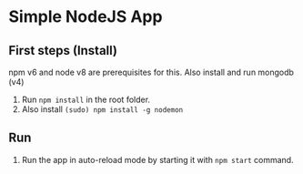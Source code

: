 # Simple NodeJS App

## First steps (Install)

npm v6 and node v8 are prerequisites for this. Also install and run mongodb (v4)

1. Run `npm install` in the root folder.
2. Also install `(sudo) npm install -g nodemon`

## Run

1. Run the app in auto-reload mode by starting it with `npm start` command.
